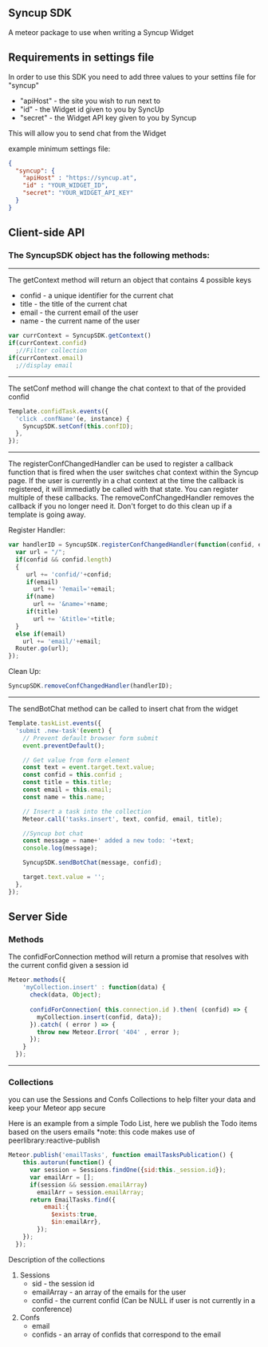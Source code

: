 ## Syncup SDK 

A meteor package to use when writing a Syncup Widget 

## Requirements in settings file

In order to use this SDK you need to add three values to your settins file for "syncup"
* "apiHost" - the site you wish to run next to 
* "id" - the Widget id given to you by SyncUp
* "secret" - the Widget API key given to you by Syncup
     
This will allow you to send chat from the Widget

example minimum settings file:
```json
{
  "syncup": {
    "apiHost" : "https://syncup.at",
    "id" : "YOUR_WIDGET_ID",
    "secret": "YOUR_WIDGET_API_KEY"
  }
}
```

## Client-side API

### The SyncupSDK object has the following methods:

---

The getContext method will return an object that contains 4 possible keys
* confid - a unique identifier for the current chat 
* title - the title of the current chat
* email - the current email of the user
* name - the current name of the user

```js
var currContext = SyncupSDK.getContext()
if(currContext.confid)
  ;//Filter collection
if(currContext.email)
  ;//display email
```

---

The setConf method will change the chat context to that of the provided confid

```js
Template.confidTask.events({
  'click .confName'(e, instance) {
    SyncupSDK.setConf(this.confID);
  },
});
```
---

The registerConfChangedHandler can be used to register a callback function that is fired when the user switches chat context within the Syncup page. 
If the user is currently in a chat context at the time the callback is registered, it will immediatly be called with that state.
You can register multiple of these callbacks.
The removeConfChangedHandler removes the callback if you no longer need it. Don't forget to do this clean up if a template is going away.

Register Handler:
```js
var handlerID = SyncupSDK.registerConfChangedHandler(function(confid, email, name, title) {
  var url = "/";
  if(confid && confid.length)
  {
     url += 'confid/'+confid;
     if(email)
       url += '?email='+email;
     if(name)
       url += '&name='+name;
     if(title)
       url += '&title='+title;
  } 
  else if(email)
    url += 'email/'+email;
  Router.go(url);
});
```

Clean Up:
```js
SyncupSDK.removeConfChangedHandler(handlerID);
```
---

The sendBotChat method can be called to insert chat from the widget

```js
Template.taskList.events({
  'submit .new-task'(event) {
    // Prevent default browser form submit
    event.preventDefault();

    // Get value from form element
    const text = event.target.text.value;
    const confid = this.confid ;
    const title = this.title;
    const email = this.email;
    const name = this.name;

    // Insert a task into the collection
    Meteor.call('tasks.insert', text, confid, email, title);

    //Syncup bot chat
    const message = name+' added a new todo: '+text;
    console.log(message);

    SyncupSDK.sendBotChat(message, confid);

    target.text.value = '';
  },
});
```

## Server Side 

### Methods

The confidForConnection method will return a promise that resolves with the current confid given a session id

```js
Meteor.methods({
    'myCollection.insert' : function(data) {
      check(data, Object);
      
      confidForConnection( this.connection.id ).then( (confid) => {
        myCollection.insert(confid, data});
      }).catch( ( error ) => {
        throw new Meteor.Error( '404' , error );
      });
    }
  });
```

---

### Collections

you can use the Sessions and Confs Collections to help filter your data and keep your Meteor app secure

Here is an example from a simple Todo List, here we publish the Todo items based on the users emails
*note: this code makes use of peerlibrary:reactive-publish

```js
Meteor.publish('emailTasks', function emailTasksPublication() {
    this.autorun(function() {
      var session = Sessions.findOne({sid:this._session.id});
      var emailArr = [];
      if(session && session.emailArray)
        emailArr = session.emailArray;
      return EmailTasks.find({
          email:{
            $exists:true,
            $in:emailArr},
        });
    });
  });
```

Description of the collections 

1. Sessions
    * sid - the session id 
    * emailArray - an array of the emails for the user
    * confid - the current confid (Can be NULL if user is not currently in a conference)
2. Confs 
    * email 
    * confids - an array of confids that correspond to the email